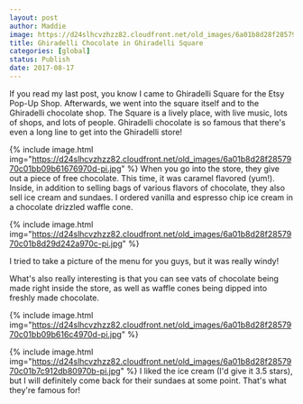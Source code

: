 ```yaml
---
layout: post
author: Maddie
image: https://d24slhcvzhzz82.cloudfront.net/old_images/6a01b8d28f2857970c01bb09b6165a970d-pi.jpg
title: Ghiradelli Chocolate in Ghiradelli Square
categories: [global]
status: Publish
date: 2017-08-17
---
```


If you read my last post, you know I came to Ghiradelli Square for the Etsy Pop-Up Shop. Afterwards, we went into the square itself and to the Ghiradelli chocolate shop. The Square is a lively place, with live music, lots of shops, and lots of people. Ghiradelli chocolate is so famous that there's even a long line to get into the Ghiradelli store!

{% include image.html img="https://d24slhcvzhzz82.cloudfront.net/old_images/6a01b8d28f2857970c01bb09b61676970d-pi.jpg" %}
When you go into the store, they give out a piece of free chocolate. This time, it was caramel flavored (yum!). Inside, in addition to selling bags of various flavors of chocolate, they also sell ice cream and sundaes. I ordered vanilla and espresso chip ice cream in a chocolate drizzled waffle cone.


{% include image.html img="https://d24slhcvzhzz82.cloudfront.net/old_images/6a01b8d28f2857970c01b8d29d242a970c-pi.jpg" %}<div class="photo-caption caption-xid-6a01b8d28f2857970c01b8d29d242a970c" id="caption-xid-6a01b8d28f2857970c01b8d29d242a970c">I tried to take a picture of the menu for you guys, but it was really windy!

What's also really interesting is that you can see vats of chocolate being made right inside the store, as well as waffle cones being dipped into freshly made chocolate.


{% include image.html img="https://d24slhcvzhzz82.cloudfront.net/old_images/6a01b8d28f2857970c01bb09b616c4970d-pi.jpg" %}

{% include image.html img="https://d24slhcvzhzz82.cloudfront.net/old_images/6a01b8d28f2857970c01b7c912db80970b-pi.jpg" %}
I liked the ice cream (I'd give it 3.5 stars), but I will definitely come back for their sundaes at some point. That's what they're famous for!
